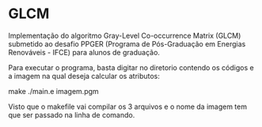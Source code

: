 # GLCM
Implementação do algoritmo Gray-Level Co-occurrence Matrix (GLCM) submetido ao desafio PPGER (Programa de Pós-Graduação em Energias Renováveis - IFCE) para alunos de graduação. 

Para executar o programa, basta digitar no diretorio contendo os códigos e a imagem na qual deseja calcular os atributos:

make
./main.e imagem.pgm

Visto que o makefile vai compilar os 3 arquivos e o nome da imagem tem que ser passado na linha de comando.

